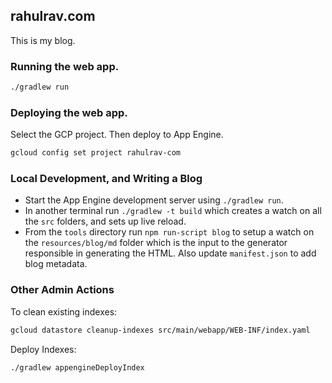 ## rahulrav.com 

This is my blog. 

### Running the web app.

```bash
./gradlew run
```

### Deploying the web app.

Select the GCP project. Then deploy to App Engine.

```bash
gcloud config set project rahulrav-com
```

### Local Development, and Writing a Blog

* Start the App Engine development server using `./gradlew run`.
* In another terminal run `./gradlew -t build` which creates a watch on all the `src` folders, and sets up live reload.
* From the `tools` directory run `npm run-script blog` to setup a watch on the `resources/blog/md` folder which is the input to
  the generator responsible in generating the HTML. Also update `manifest.json` to add blog metadata.

### Other Admin Actions

To clean existing indexes:

```bash
gcloud datastore cleanup-indexes src/main/webapp/WEB-INF/index.yaml
```

Deploy Indexes:

```bash
./gradlew appengineDeployIndex
```
